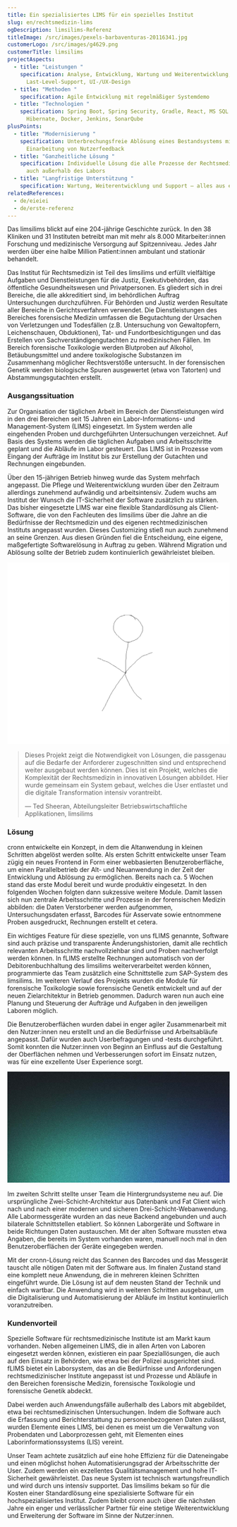 ```yaml
---
title: Ein spezialisiertes LIMS für ein spezielles Institut
slug: en/rechtsmedizin-lims
ogDescription: limsilims-Referenz
titleImage: /src/images/pexels-barbaventuras-20116341.jpg
customerLogo: /src/images/g4629.png
customerTitle: limsilims
projectAspects:
  - title: "Leistungen "
    specification: Analyse, Entwicklung, Wartung und Weiterentwicklung,
      Last-Level-Support, UI-/UX-Design
  - title: "Methoden "
    specification: Agile Entwicklung mit regelmäßiger Systemdemo
  - title: "Technologien "
    specification: Spring Boot, Spring Security, Gradle, React, MS SQL DB,
      Hibernate, Docker, Jenkins, SonarQube
plusPoints:
  - title: "Modernisierung "
    specification: Unterbrechungsfreie Ablösung eines Bestandsystems mit agiler
      Einarbeitung von Nutzerfeedback
  - title: "Ganzheitliche Lösung "
    specification: Individuelle Lösung die alle Prozesse der Rechtsmedizin abdeckt,
      auch außerhalb des Labors
  - title: "Langfristige Unterstützung "
    specification: Wartung, Weiterentwicklung und Support – alles aus einer Hand
relatedReferences:
  - de/eieiei
  - de/erste-referenz
---
```

Das limsilims blickt auf eine 204-jährige Geschichte zurück. In den 38 Kliniken und 31 Instituten betreibt man mit mehr als 8.000 Mitarbeiter:innen Forschung und medizinische Versorgung auf Spitzenniveau. Jedes Jahr werden über eine halbe Million Patient:innen ambulant und stationär behandelt.

Das Institut für Rechtsmedizin ist Teil des limsilims und erfüllt vielfältige Aufgaben und Dienstleistungen für die Justiz, Exekutivbehörden, das öffentliche Gesundheitswesen und Privatpersonen. Es gliedert sich in drei Bereiche, die alle akkreditiert sind, im behördlichen Auftrag Untersuchungen durchzuführen. Für Behörden und Justiz werden Resultate aller Bereiche in Gerichtsverfahren verwendet. Die Dienstleistungen des Bereiches forensische Medizin umfassen die Begutachtung der Ursachen von Verletzungen und Todesfällen (z.B. Untersuchung von Gewaltopfern, Leichenschauen, Obduktionen), Tat- und Fundortbesichtigungen und das Erstellen von Sachverständigengutachten zu medizinischen Fällen. Im Bereich forensische Toxikologie werden Blutproben auf Alkohol, Betäubungsmittel und andere toxikologische Substanzen im Zusammenhang möglicher Rechtsverstöße untersucht. In der forensischen Genetik werden biologische Spuren ausgewertet (etwa von Tatorten) und Abstammungsgutachten erstellt.

### Ausgangssituation

Zur Organisation der täglichen Arbeit im Bereich der Dienstleistungen wird in den drei Bereichen seit 15 Jahren ein Labor-Informations- und Management-System (LIMS) eingesetzt. Im System werden alle eingehenden Proben und durchgeführten Untersuchungen verzeichnet. Auf Basis des Systems werden die täglichen Aufgaben und Arbeitsschritte geplant und die Abläufe im Labor gesteuert. Das LIMS ist in Prozesse vom Eingang der Aufträge im Institut bis zur Erstellung der Gutachten und Rechnungen eingebunden.

Über den 15-jährigen Betrieb hinweg wurde das System mehrfach angepasst. Die Pflege und Weiterentwicklung wurden über den Zeitraum allerdings zunehmend aufwändig und arbeitsintensiv. Zudem wuchs am Institut der Wunsch die IT-Sicherheit der Software zusätzlich zu stärken. Das bisher eingesetzte LIMS war eine flexible Standardlösung als Client-Software, die von den Fachleuten des limsilims über die Jahre an die Bedürfnisse der Rechtsmedizin und des eigenen rechtmedizinischen Instituts angepasst wurden. Dieses Customizing stieß nun auch zunehmend an seine Grenzen. Aus diesen Gründen fiel die Entscheidung, eine eigene, maßgefertigte Softwarelösung in Auftrag zu geben. Während Migration und Ablösung sollte der Betrieb zudem kontinuierlich gewährleistet bleiben.

![Die Systemarchitektur von fLIMS bei der limsilims.](/src/images/autor1.jpg "Die Systemarchitektur von fLIMS bei der limsilims.")

> Dieses Projekt zeigt die Notwendigkeit von Lösungen, die passgenau auf die Bedarfe der Anforderer zugeschnitten sind und entsprechend weiter ausgebaut werden können. Dies ist ein Projekt, welches die Komplexität der Rechtsmedizin in innovativen Lösungen abbildet. Hier wurde gemeinsam ein System gebaut, welches die User entlastet und die digitale Transformation intensiv vorantreibt.
>
> — Ted Sheeran, Abteilungsleiter Betriebswirtschaftliche Applikationen, limsilims



### Lösung

cronn entwickelte ein Konzept, in dem die Altanwendung in kleinen Schritten abgelöst werden sollte. Als ersten Schritt entwickelte unser Team zügig ein neues Frontend in Form einer webbasierten Benutzeroberfläche, um einen Parallelbetrieb der Alt- und Neuanwendung in der Zeit der Entwicklung und Ablösung zu ermöglichen. Bereits nach ca. 5 Wochen stand das erste Modul bereit und wurde produktiv eingesetzt. In den folgenden Wochen folgten dann sukzessive weitere Module. Damit lassen sich nun zentrale Arbeitsschritte und Prozesse in der forensischen Medizin abbilden: die Daten Verstorbener werden aufgenommen, Untersuchungsdaten erfasst, Barcodes für Asservate sowie entnommene Proben ausgedruckt, Rechnungen erstellt et cetera.

Ein wichtiges Feature für diese spezielle, von uns fLIMS genannte, Software sind auch präzise und transparente Änderungshistorien, damit alle rechtlich relevanten Arbeitsschritte nachvollziehbar sind und Proben nachverfolgt werden können. In fLIMS erstellte Rechnungen automatisch von der Debitorenbuchhaltung des limsilims weiterverarbeitet werden können, programmierte das Team zusätzlich eine Schnittstelle zum SAP-System des limsilims. Im weiteren Verlauf des Projekts wurden die Module für forensische Toxikologie sowie forensische Genetik entwickelt und auf der neuen Zielarchitektur in Betrieb genommen. Dadurch waren nun auch eine Planung und Steuerung der Aufträge und Aufgaben in den jeweiligen Laboren möglich.

Die Benutzeroberflächen wurden dabei in enger agiler Zusammenarbeit mit den Nutzer:innen neu erstellt und an die Bedürfnisse und Arbeitsabläufe angepasst. Dafür wurden auch Userbefragungen und -tests durchgeführt. Somit konnten die Nutzer:innen von Beginn an Einfluss auf die Gestaltung der Oberflächen nehmen und Verbesserungen sofort im Einsatz nutzen, was für eine exzellente User Experience sorgt.



![Screenshot einer fLIMS-Benutzeroberfläche mit generischen Testdaten.](/src/images/blog-placeholder-2.jpg "Screenshot einer fLIMS-Benutzeroberfläche mit generischen Testdaten.")

Im zweiten Schritt stellte unser Team die Hintergrundsysteme neu auf. Die ursprüngliche Zwei-Schicht-Architektur aus Datenbank und Fat Client wich nach und nach einer modernen und sicheren Drei-Schicht-Webanwendung. Alle Labormessgeräte wurden an das neue Backend angebunden und auch bilaterale Schnittstellen etabliert. So können Laborgeräte und Software in beide Richtungen Daten austauschen. Mit der alten Software mussten etwa Angaben, die bereits im System vorhanden waren, manuell noch mal in den Benutzeroberflächen der Geräte eingegeben werden.

Mit der cronn-Lösung reicht das Scannen des Barcodes und das Messgerät tauscht alle nötigen Daten mit der Software aus. Im finalen Zustand stand eine komplett neue Anwendung, die in mehreren kleinen Schritten eingeführt wurde. Die Lösung ist auf dem neusten Stand der Technik und einfach wartbar. Die Anwendung wird in weiteren Schritten ausgebaut, um die Digitalisierung und Automatisierung der Abläufe im Institut kontinuierlich voranzutreiben.



### Kundenvorteil

Spezielle Software für rechtsmedizinische Institute ist am Markt kaum vorhanden. Neben allgemeinen LIMS, die in allen Arten von Laboren eingesetzt werden können, existieren ein paar Speziallösungen, die auch auf den Einsatz in Behörden, wie etwa bei der Polizei ausgerichtet sind. fLIMS bietet ein Laborsystem, das an die Bedürfnisse und Anforderungen rechtsmedizinischer Institute angepasst ist und Prozesse und Abläufe in den Bereichen forensische Medizin, forensische Toxikologie und forensische Genetik abdeckt.

Dabei werden auch Anwendungsfälle außerhalb des Labors mit abgebildet, etwa bei rechtsmedizinischen Untersuchungen. Indem die Software auch die Erfassung und Berichterstattung zu personenbezogenen Daten zulässt, wurden Elemente eines LIMS, bei denen es meist um die Verwaltung von Probendaten und Laborprozessen geht, mit Elementen eines Laborinformationssystems (LIS) vereint.

Unser Team achtete zusätzlich auf eine hohe Effizienz für die Dateneingabe und einen möglichst hohen Automatisierungsgrad der Arbeitsschritte der User. Zudem werden ein exzellentes Qualitätsmanagement und hohe IT-Sicherheit gewährleistet. Das neue System ist technisch wartungsfreundlich und wird durch uns intensiv supportet. Das limsilims bekam so für die Kosten einer Standardlösung eine spezialisierte Software für ein hochspezialisiertes Institut. Zudem bleibt cronn auch über die nächsten Jahre ein enger und verlässlicher Partner für eine stetige Weiterentwicklung und Erweiterung der Software im Sinne der Nutzer:innen.
